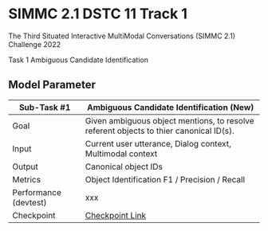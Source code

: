 # SIMMC 2.1 DSTC 11 Track 1

The Third Situated Interactive MultiModal Conversations (SIMMC 2.1) Challenge 2022

Task 1 Ambiguous Candidate Identification

## **Model Parameter**

| Sub-Task #1 | Ambiguous Candidate Identification (New) |
|---------|---------------------------------------------------------------------------------------------------------------------------------------|
| Goal | Given ambiguous object mentions, to resolve referent objects to thier canonical ID(s). |
| Input | Current user utterance, Dialog context, Multimodal context |
| Output |  Canonical object IDs |
| Metrics | Object Identification F1 / Precision / Recall |
| Performance (devtest) | xxx |
| Checkpoint | [Checkpoint Link](save_model) |